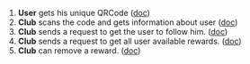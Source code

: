 1. **User** gets his unique QRCode ([doc](https://github.com/zazzlife/api-docs/blob/master/endpoints/qrcode.md))
2. **Club** scans the code and gets information about user ([doc](https://github.com/zazzlife/api-docs/blob/master/objects/qrmodel.md))
3. **Club** sends a request to get the user to follow him. ([doc](https://github.com/zazzlife/api-docs/blob/master/endpoints/followers-qrcode.md))
4. **Club** sends a request to get all user available rewards. ([doc](https://github.com/zazzlife/api-docs/blob/master/endpoints/rewards.md))
4. **Club** can remove a reward. ([doc](https://github.com/zazzlife/api-docs/blob/master/endpoints/rewards.md))
